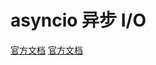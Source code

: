 # asyncio 异步 I/O

[官方文档](https://docs.python.org/zh-cn/3.10/library/asyncio.html#module-asyncio)
[官方文档](https://docs.python.org/zh-cn/3.10/library/asyncio-task.html#coroutine)